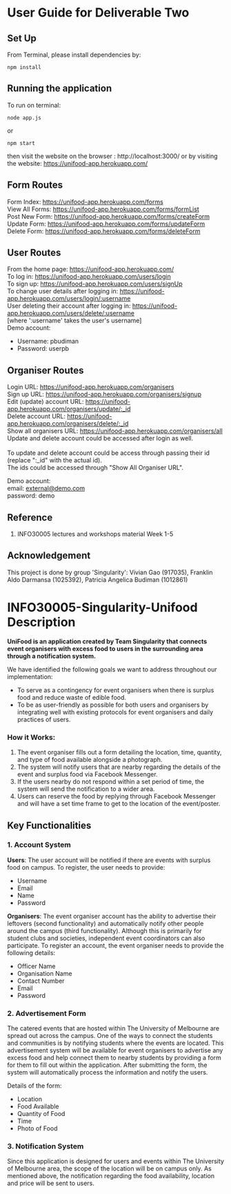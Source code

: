 # User Guide for Deliverable Two

## Set Up
From Terminal, please install dependencies by:
```
npm install
```

## Running the application
To run on terminal:
```
node app.js
```
or
```
npm start
```
then visit the website on the browser : http://localhost:3000/ or by visiting the website: https://unifood-app.herokuapp.com/

## Form Routes
Form Index: https://unifood-app.herokuapp.com/forms
<br>
View All Forms: https://unifood-app.herokuapp.com/forms/formList
<br>
Post New Form: https://unifood-app.herokuapp.com/forms/createForm
<br>
Update Form: https://unifood-app.herokuapp.com/forms/updateForm
<br>
Delete Form: https://unifood-app.herokuapp.com/forms/deleteForm


## User Routes
From the home page: https://unifood-app.herokuapp.com/
<br>
To log in: https://unifood-app.herokuapp.com/users/login
<br>
To sign up: https://unifood-app.herokuapp.com/users/signUp
<br>
To change user details after logging in: https://unifood-app.herokuapp.com/users/login/:username
<br>
User deleting their account after logging in: https://unifood-app.herokuapp.com/users/delete/:username 
<br>
  [where ':username' takes the user's username]
<br>
Demo account:
* Username: pbudiman
* Password: userpb

## Organiser Routes
Login URL: https://unifood-app.herokuapp.com/organisers
<br>
Sign up URL: https://unifood-app.herokuapp.com/organisers/signup
<br>
Edit (update) account URL: https://unifood-app.herokuapp.com/organisers/update/:_id
<br>
Delete account URL: https://unifood-app.herokuapp.com/organisers/delete/:_id
<br>
Show all organisers URL: https://unifood-app.herokuapp.com/organisers/all
<br>
Update and delete account could be accessed after login as well.
<br>
<br>
To update and delete account could be access through passing their id (replace ":_id" with the actual id). 
<br>
The ids could be accessed through "Show All Organiser URL".

Demo account:
<br>
email: external@demo.com
<br>
password: demo
## Reference
1. INFO30005 lectures and workshops material Week 1-5

## Acknowledgement
This project is done by group 'Singularity': Vivian Gao (917035), Franklin Aldo Darmansa (1025392), Patricia Angelica Budiman (1012861)


# INFO30005-Singularity-Unifood Description

**UniFood is an application created by Team Singularity that connects event organisers with excess food to users in the surrounding area through a notification system.**

We have identified the following goals we want to address throughout our implementation:
* To serve as a contingency for event organisers when there is surplus food and reduce waste of edible food.
* To be as user-friendly as possible for both users and organisers by integrating well with existing protocols for event organisers and daily practices of users.

### How it Works:
1. The event organiser fills out a form detailing the location, time, quantity, and type of food available alongside a photograph.
2. The system will notify users that are nearby regarding the details of the event and surplus food via Facebook Messenger.
3. If the users nearby do not respond within a set period of time, the system will send the notification to a wider area.
4. Users can reserve the food by replying through Facebook Messenger and will have a set time frame to get to the location of the event/poster.

## Key Functionalities
### 1. Account System
**Users**: The user account will be notified if there are events with surplus food on campus. To register, the user needs to provide:
* Username
* Email
* Name
* Password

**Organisers**: The event organiser account has the ability to advertise their leftovers (second functionality) and automatically notify other people around the campus (third functionality). Although this is primarily for student clubs and societies, independent event coordinators can also participate. To register an account, the event organiser needs to provide the following details:
* Officer Name
* Organisation Name
* Contact Number
* Email
* Password

### 2. Advertisement Form
The catered events that are hosted within The University of Melbourne are spread out across the campus. One of the ways to connect the students and communities is by notifying students where the events are located. This advertisement system will be available for event organisers to advertise any excess food and help connect them to nearby students by providing a form for them to fill out within the application. After submitting the form, the system will automatically process the information and notify the users.

Details of the form:
* Location
* Food Available
* Quantity of Food
* Time
* Photo of Food

### 3. Notification System
Since this application is designed for users and events within The University of Melbourne area, the scope
of the location will be on campus only. As mentioned above, the notification regarding the food availability, location and price will be sent to users.
